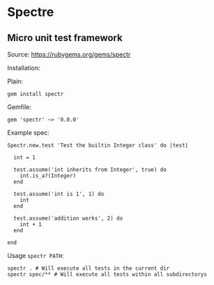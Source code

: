 # Spectre

## Micro unit test framework 
Source: https://rubygems.org/gems/spectr

Installation:

Plain:

```
gem install spectr
```

Gemfile:
```
gem 'spectr' ~> '0.0.0'
```


Example spec:

```
Spectr.new.test 'Test the builtin Integer class' do |test|

  int = 1

  test.assume('int inherits from Integer', true) do
    int.is_a?(Integer)
  end

  test.assume('int is 1', 1) do
    int
  end

  test.assume('addition works', 2) do
    int + 1
  end

end
```

Usage `spectr PATH`:

```
spectr . # Will execute all tests in the current dir
spectr spec/** # Will execute all tests within all subdirectorys
```